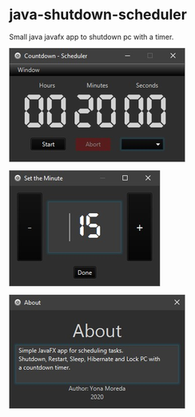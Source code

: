 # java-shutdown-scheduler
Small java javafx app to shutdown pc with a timer.


![Image of screen shot](demo-screenshot.jpg)

![Image of screen shot](demo-screenshot-2.jpg)

![Image of screen shot](demo-screenshot-3.jpg)

